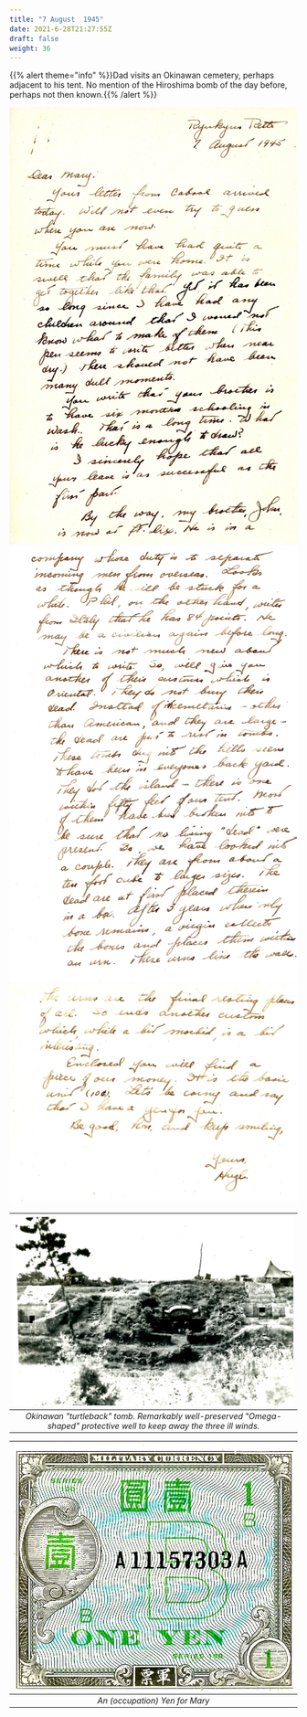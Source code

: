 ```yaml
---
title: "7 August  1945"
date: 2021-6-28T21:27:55Z
draft: false
weight: 36
---
```

 {{% alert theme="info" %}}Dad visits an Okinawan cemetery, perhaps adjacent to his tent. No mention of the Hiroshima bomb of the day before, perhaps not then known.{{% /alert %}}

![page 1](img111.jpg)
![page 2](img112.jpg)
![page 3](img113.jpg)


| ![Okinawa](img114.jpg?height=300px)|
|:---:|
|*Okinawan "turtleback" tomb.  Remarkably well-preserved "Omega-shaped" protective well to keep away the three ill winds.*|


| ![Yen](img115.jpg?height=300px)|
|:---:|
|*An (occupation) Yen for Mary*|







